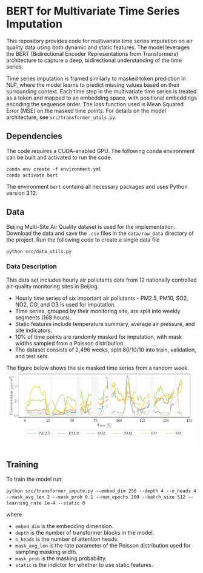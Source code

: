 # BERT for Multivariate Time Series Imputation

This repository provides code for multivariate time series imputation on air quality data using both dynamic and static features. The model leverages the BERT (Bidirectional Encoder Representations from Transformers) architecture to capture a deep, bidirectional understanding of the time series.

Time series imputation is framed similarly to masked token prediction in NLP, where the model learns to predict missing values based on their surrounding context. Each time step in the multivariate time series is treated as a token and mapped to an embedding space, with positional embeddings encoding the sequence order. The loss function used is Mean Squared Error (MSE) on the masked time points. For details on the model architecture, see `src/transformer_utils.py`.

## Dependencies

The code requires a CUDA-enabled GPU. The following conda environment can be built and activated to run the code. 
```
conda env create -f environment.yml
conda activate bert
```
The environment `bert` contains all necessary packages and uses Python version 3.12.

## Data

Beijing Multi-Site Air Quality dataset is used for the implementation. Download the data and save the `.csv` files in the `data/raw_data` directory of the project. Run the following code to create a single data file
```
python src/data_utils.py
```
### Data Description

This data set includes hourly air pollutants data from 12 nationally controlled air-quality monitoring sites in Beijing. 

- Hourly time series of six important air pollutants - PM2.5, PM10, SO2, NO2, CO, and O3 is used for imputation. 
- Time series, grouped by their monitoring site, are split into weekly segments (168 hours). 
- Static features include temperature summary, average air pressure, and site indicators. 
- 10% of time points are randomly masked for imputation, with mask widths sampled from a Poisson distribution. 
- The dataset consists of 2,496 weeks, split 80/10/10 into train, validation, and test sets. 

The figure below shows the six masked time series from a random week. 
![Local Image](./results/missing_test.png)

## Training

To train the model run:

```
python src/transformer_impute.py --embed_dim 256 --depth 4 --n_heads 4 --mask_avg_len 2 --mask_prob 0.1 --num_epochs 200 --batch_size 512 --learning_rate 1e-4 --static 0
```
where
- `embed_dim` is the embedding dimension.
- `depth` is the number of transformer blocks in the model.
- `n_heads` is the number of attention heads.
- `mask_avg_len` is the rate parameter of the Poisson distribution used for sampling masking width.
- `mask_prob` is the masking probability.
- `static` is the indictor for whether to use static features.



